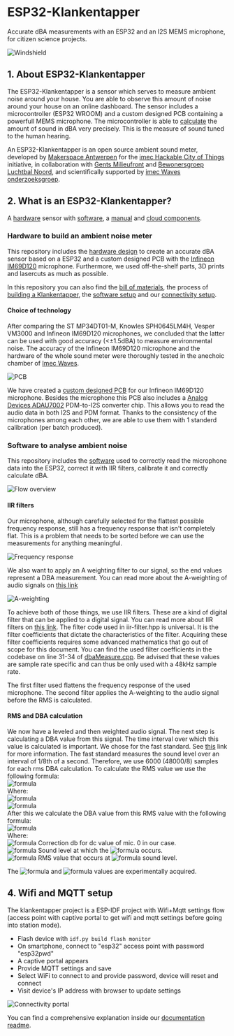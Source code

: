# ESP32-Klankentapper

Accurate dBA measurements with an ESP32 and an I2S MEMS microphone, for citizen science projects.

![Windshield](/documentation/imgs/hardware_windshield.png)

## 1. About ESP32-Klankentapper

The ESP32-Klankentapper is a sensor which serves to measure ambient noise around your house. You are able to observe this amount of noise around your house on an online dashboard. The sensor includes a microcontroller (ESP32 WROOM) and a custom designed PCB containing a powerfull MEMS microphone. The microcontroller is able to [calculate](#rms-and-dba-calculation) the amount of sound in dBA very precisely. This is the measure of sound tuned to the human hearing.

An ESP32-Klankentapper is an open source ambient sound meter, developed by [Makerspace Antwerpen](https://www.makerspacea.be/) for the [imec Hackable City of Things](https://www.imeccityofthings.be/en/projecten/hackable-city-of-things_2) initiative, in collaboration with [Gents Milieufront](https://www.gentsmilieufront.be/) and [Bewonersgroep Luchtbal Noord](https://www.facebook.com/BewonersgroepLuchtbalNoord/), and scientifically supported by [imec Waves onderzoeksgroep](https://www.waves.intec.ugent.be/).

## 2. What is an ESP32-Klankentapper?

A [hardware](/hardware/) sensor with [software](/main/), a [manual](/documentation/) and [cloud components](/documentation/data_processing.md).

### Hardware to build an ambient noise meter

This repository includes the [hardware design](/hardware/) to create an accurate dBA sensor based on a ESP32 and a custom designed PCB with the [Infineon IM69D120](https://www.infineon.com/cms/en/product/sensor/mems-microphones/mems-microphones-for-consumer/im69d120/) microphone. Furthermore, we used off-the-shelf parts, 3D prints and lasercuts as much as possible.

In this repository you can also find the [bill of materials](/documentation/readme.md), the process of [building a Klankentapper](/documentation/hardware.md), the [software setup](/documentation/software.md) and our [connectivity setup](/documentation/connectivity.md).

#### Choice of technology

After comparing the ST MP34DT01-M, Knowles SPH0645LM4H, Vesper VM3000 and Infineon IM69D120 microphones, we concluded that the latter can be used with good accuracy (<±1.5dBA) to measure environmental noise. The accuracy of the Infineon IM69D120 microphone and the hardware of the whole sound meter were thoroughly tested in the anechoic chamber of [Imec Waves](https://www.waves.intec.ugent.be/).

![PCB](/documentation/imgs/hardware_pcb.png)

We have created a [custom designed PCB](https://github.com/Makerspace-Antwerpen/klankentappers-PCB) for our Infineon IM69D120 microphone. Besides the microphone this PCB also includes a [Analog Devices ADAU7002](https://www.analog.com/en/products/adau7002.html#product-overview) PDM-to-I2S converter chip. This allows you to read the audio data in both I2S and PDM format. Thanks to the consistency of the microphones among each other, we are able to use them with 1 standerd calibration (per batch produced).

### Software to analyse ambient noise

This repository includes the [software](/main/) used to correctly read the microphone data into the ESP32, correct it with IIR filters, calibrate it and correctly calculate dBA.

![Flow overview](/documentation/imgs/audio-measure-flow.drawio.png)



#### IIR filters

Our microphone, although carefully selected for the flattest possible frequency response, still has a frequency response that isn't completely flat. This is a problem that needs to be sorted before we can use the measurements for anything meaningful.

![Frequency response](/documentation/imgs/frequency_response.png)

We also want to apply an A weighting filter to our signal, so the end values represent a DBA measurement. You can read more about the A-weighting of audio signals on [this link](https://en.wikipedia.org/wiki/A-weighting)

![A-weighting](/documentation/imgs/a_weighting.png)

To achieve both of those things, we use IIR filters. These are a kind of digital filter that can be applied to a digital signal. You can read more about IIR filters on [this link](https://en.wikipedia.org/wiki/Digital_filter). The filter code used in iir-filter.hpp is universal. It is the filter coefficients that dictate the characteristics of the filter. Acquiring these filter coefficients requires some advanced mathematics that go out of scope for this document. You can find the used filter coefficients in the codebase on line 31-34 of [dbaMeasure.cpp](/main/dbaMeasure.cpp). Be advised that these values are sample rate specific and can thus be only used with a 48kHz sample rate.

The first filter used flattens the frequency response of the used microphone. The second filter applies the A-weighting to the audio signal before the RMS is calculated.

#### RMS and DBA calculation

We now have a leveled and then weighted audio signal. The next step is calculating a DBA value from this signal. The time interval over which this value is calculated is important. We chose for the fast standard. See [this](https://en.wikipedia.org/wiki/Sound_level_meter#Time_weighting) link for more information. The fast standard measures the sound level over an interval of 1/8th of a second. Therefore, we use 6000 (48000/8) samples for each rms DBA calculation. 
To calculate the RMS value we use the following formula:  
![formula](https://render.githubusercontent.com/render/math?math=RMS=\sqrt{\frac{\sum_{0}^{n}s^2}{n}})  
Where:  
![formula](https://render.githubusercontent.com/render/math?math=n=6000)  
![formula](https://render.githubusercontent.com/render/math?math=s_n=sample_n)  
After this we calculate the DBA value from this RMS value with the following formula:  
![formula](https://render.githubusercontent.com/render/math?math=DBA=MIC%5C_OFSET%5C_DB%2BMIC%5C_REFF%5C_DB%2B\frac{20\log{RMS}}{MIC%5C_REFF%5C_AMP})  
Where:  
![formula](https://render.githubusercontent.com/render/math?math=MIC%5C_OFSET%5C_DB=) Correction db for dc value of mic. 0 in our case.  
![formula](https://render.githubusercontent.com/render/math?math=MIC%5C_REFF%5C_DB=) Sound level at which the ![formula](https://render.githubusercontent.com/render/math?math=MIC%5C_REFF%5C_AMP) occurs.  
![formula](https://render.githubusercontent.com/render/math?math=MIC%5C_REFF%5C_AMP=) RMS value that occurs at ![formula](https://render.githubusercontent.com/render/math?math=MIC%5C_REFF%5C_DB) sound level.  

The ![formula](https://render.githubusercontent.com/render/math?math=MIC%5C_REFF%5C_DB) and ![formula](https://render.githubusercontent.com/render/math?math=MIC%5C_REFF%5C_AMP) values are experimentally acquired.

## 4. Wifi and MQTT setup

The klankentapper project is a ESP-IDF project with Wifi+Mqtt settings flow (access point with captive portal to get wifi and mqtt settings before going into station mode).

* Flash device with `idf.py build flash monitor`
* On smartphone, connect to "esp32" access point with password "esp32pwd"
* A captive portal appears
* Provide MQTT settings and save
* Select WiFi to connect to and provide password, device will reset and connect
* Visit device's IP address with browser to update settings

![Connectivity portal](/documentation/imgs/wifi_browser.png)

You can find a comprehensive explanation inside our [documentation readme](/documentation/readme.md).

